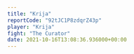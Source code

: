 ```yaml
---
title: "Krija"
reportCode: "92tJC1P8zdqrZ43p"
player: "Krija"
fight: "The Curator"
date: 2021-10-16T13:08:36.936000+00:00
---
```

